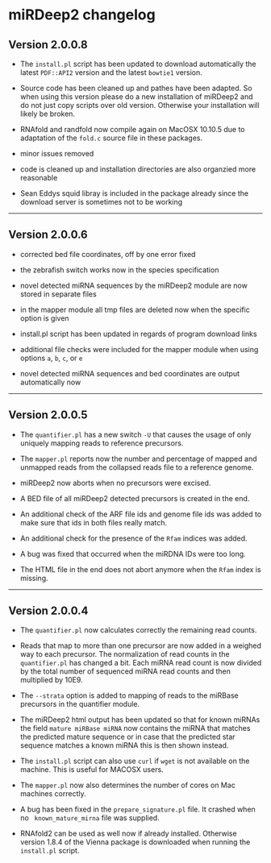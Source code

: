 # miRDeep2 changelog

## Version 2.0.0.8

* The `install.pl` script has been updated to download automatically the latest
  `PDF::API2` version and the latest `bowtie1` version.

* Source code has been cleaned up and pathes have been adapted. So when using
  this version please do a new installation of miRDeep2 and do not just copy
  scripts over old version. Otherwise your installation will likely be broken.

* RNAfold and randfold now compile again on MacOSX 10.10.5 due to adaptation of
  the `fold.c` source file in these packages.

* minor issues removed

* code is cleaned up and installation directories are also organzied more reasonable

* Sean Eddys squid libray is included in the package already since the download
  server is sometimes not to be working

---


## Version 2.0.0.6

* corrected bed file coordinates, off by one error fixed

* the zebrafish switch works now in the species specification

* novel detected miRNA sequences by the miRDeep2 module are now stored in
  separate files

* in the mapper module all tmp files are deleted now when the specific option
  is given

* install.pl script has been updated in regards of program download links

* additional file checks were included for the mapper module when using options
  `a`, `b`, `c`, or `e`

* novel detected miRNA sequences and bed coordinates are output automatically
  now

---


## Version 2.0.0.5

* The `quantifier.pl` has a new switch `-U` that causes the usage of only
  uniquely mapping reads to reference precursors.

* The `mapper.pl` reports now the number and percentage of mapped and unmapped
  reads from the collapsed reads file to a reference genome.

* miRDeep2 now aborts when no precursors were excised.

* A BED file of all miRDeep2 detected precursors is created in the end.

* An additional check of the ARF file ids and genome file ids was added to make
  sure that ids in both files really match.

* An additional check for the presence of the `Rfam` indices was added.

* A bug was fixed that occurred when the miRDNA IDs were too long.

* The HTML file in the end does not abort anymore when the `Rfam` index is
  missing.

---


## Version 2.0.0.4

* The `quantifier.pl` now calculates correctly the remaining read counts.

* Reads that map to more than one precursor are now added in a weighed way to
  each precursor. The normalization of read counts in the `quantifier.pl` has
  changed a bit. Each miRNA read count is now divided by the total number of
  sequenced miRNA read counts and then multiplied by 10E9.

* The `--strata` option is added to mapping of reads to the miRBase precursors
  in the quantifier module.

* The miRDeep2 html output has been updated so that for known miRNAs the field
`mature miRBase miRNA` now contains the miRNA that matches the predicted mature
sequence or in case that the predicted star sequence matches a known miRNA this
is then shown instead.

* The `install.pl` script can also use `curl` if `wget` is not available on the
  machine. This is useful for MACOSX users.

* The `mapper.pl` now also determines the number of cores on Mac machines
  correctly.

* A bug has been fixed in the `prepare_signature.pl` file. It crashed when no
 ` known_mature_mirna` file was supplied.

* RNAfold2 can be used as well now if already installed. Otherwise version
  1.8.4 of the Vienna package is downloaded when running the `install.pl`
  script.
